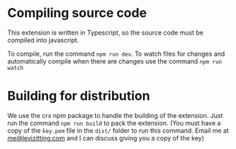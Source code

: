# Compiling source code
This extension is written in Typescript, so the source code must be compiled into javascript.

To compile, run the command `npm run dev`. To watch files for changes and automatically compile when there are changes use the command `npm run watch`

# Building for distribution
We use the crx npm package to handle the building of the extension. Just run the command `npm run build` to pack the extension. (You must have a copy of the `key.pem` file in the `dist/` folder to run this command. Email me at me@levizitting.com and I can discuss giving you a copy of the key)